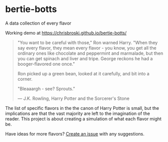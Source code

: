 # bertie-botts
A data collection of every flavor

Working demo at https://chrisbroski.github.io/bertie-botts/

> "You want to be careful with those," Ron warned Harry. "When they say every flavor, they mean every flavor - you know, you get all the ordinary ones like chocolate and peppermint and marmalade, but then you can get spinach and liver and tripe. George reckons he had a booger-flavored one once."
>
> Ron picked up a green bean, looked at it carefully, and bit into a corner.
>
> "Bleaaargh - see? Sprouts.”
>
> ― J.K. Rowling, Harry Potter and the Sorcerer's Stone

The list of specific flavors in the the canon of Harry Potter is small, but the implications are that the vast majority are left to the imagination of the reader. This project is about creating a simulation of what each flavor might be.

Have ideas for more flavors? [Create an issue](https://github.com/chrisbroski/bertie-botts/issues) with any suggestions.
